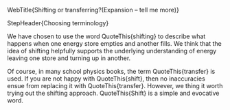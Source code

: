 WebTitle{Shifting or transferring?(Expansion &ndash; tell me more)}

StepHeader{Choosing terminology}

We have chosen to use the word QuoteThis{shifting} to describe what happens when one energy store empties and another fills. We think that the idea of shifting helpfully supports the underlying understanding of energy leaving one store and turning up in another.

Of course, in many school physics books, the term QuoteThis{transfer} is used. If you are not happy with QuoteThis{shift}, then no inaccuracies ensue from replacing it with QuoteThis{transfer}. However, we thing it worth trying out the shifting approach. QuoteThis{Shift} is a simple and evocative word.
